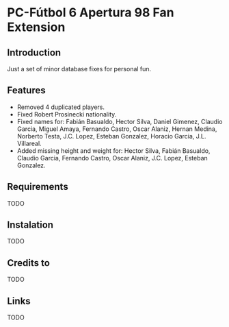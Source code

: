 # PC-Fútbol 6 Apertura 98 Fan Extension

## Introduction

Just a set of minor database fixes for personal fun.

## Features

* Removed 4 duplicated players.
* Fixed Robert Prosinecki nationality.
* Fixed names for: Fabián Basualdo, Hector Silva, Daniel Gimenez, Claudio Garcia, Miguel Amaya, Fernando Castro, Oscar Alaniz, Hernan Medina, Norberto Testa, J.C. Lopez, Esteban Gonzalez, Horacio Garcia, J.L. Villareal.
* Added missing height and weight for: Hector Silva, Fabián Basualdo, Claudio Garcia, Fernando Castro, Oscar Alaniz, J.C. Lopez, Esteban Gonzalez.

## Requirements

TODO

## Instalation

TODO

## Credits to

TODO

## Links

TODO